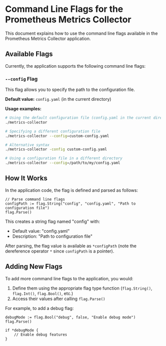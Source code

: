 # Command Line Flags for the Prometheus Metrics Collector

This document explains how to use the command line flags available in the Prometheus Metrics Collector application.

## Available Flags

Currently, the application supports the following command line flags:

### `--config` Flag

This flag allows you to specify the path to the configuration file.

**Default value:** `config.yaml` (in the current directory)

**Usage examples:**

```bash
# Using the default configuration file (config.yaml in the current directory)
./metrics-collector

# Specifying a different configuration file
./metrics-collector --config=custom-config.yaml

# Alternative syntax
./metrics-collector -config custom-config.yaml

# Using a configuration file in a different directory
./metrics-collector --config=/path/to/my/config.yaml
```

## How It Works

In the application code, the flag is defined and parsed as follows:

```
// Parse command line flags
configPath := flag.String("config", "config.yaml", "Path to configuration file")
flag.Parse()
```

This creates a string flag named "config" with:
- Default value: "config.yaml"
- Description: "Path to configuration file"

After parsing, the flag value is available as `*configPath` (note the dereference operator `*` since `configPath` is a pointer).

## Adding New Flags

To add more command line flags to the application, you would:

1. Define them using the appropriate flag type function (`flag.String()`, `flag.Int()`, `flag.Bool()`, etc.)
2. Access their values after calling `flag.Parse()`

For example, to add a debug flag:

```
debugMode := flag.Bool("debug", false, "Enable debug mode")
flag.Parse()

if *debugMode {
    // Enable debug features
}
```
